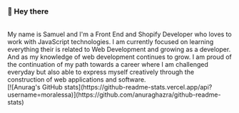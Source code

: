 ### 👋 Hey there
<br>
My name is Samuel and I'm a Front End and Shopify Developer who loves to work with JavaScript technologies. I am currently focused on 
learning everything their is related to Web Development and growing as a developer. And as my knowledge of web development continues to grow. I am proud of the continuation of my path towards a career where I am challenged everyday but also able to express myself creatively through the construction of web applications and software.
<br>
[![Anurag's GitHub stats](https://github-readme-stats.vercel.app/api?username=moralessa)](https://github.com/anuraghazra/github-readme-stats)


